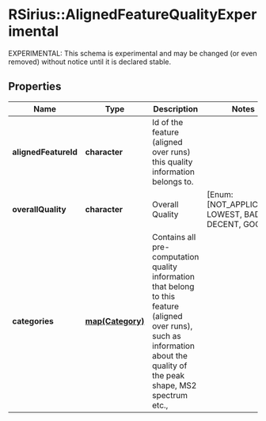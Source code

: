 # RSirius::AlignedFeatureQualityExperimental

EXPERIMENTAL: This schema is experimental and may be changed (or even removed) without notice until it is declared stable.

## Properties
Name | Type | Description | Notes
------------ | ------------- | ------------- | -------------
**alignedFeatureId** | **character** | Id of the feature (aligned over runs) this quality information belongs to. | 
**overallQuality** | **character** | Overall Quality | [Enum: [NOT_APPLICABLE, LOWEST, BAD, DECENT, GOOD]] 
**categories** | [**map(Category)**](Category.md) | Contains all pre-computation quality information that belong to  this feature (aligned over runs), such as information about the quality of the peak shape, MS2 spectrum etc., | 


